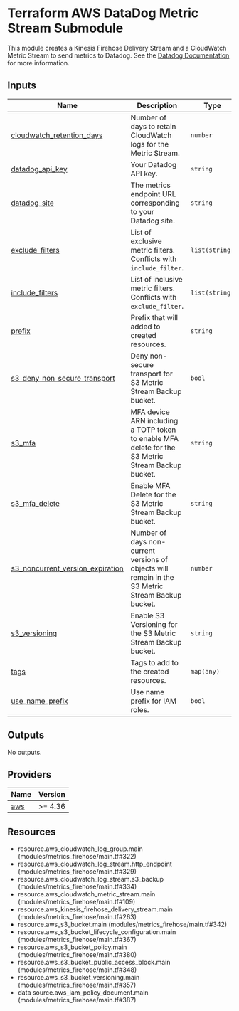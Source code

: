 <!-- BEGIN_TF_DOCS -->
# Terraform AWS DataDog Metric Stream Submodule

This module creates a Kinesis Firehose Delivery Stream and a CloudWatch Metric Stream to send metrics to Datadog.
See the [Datadog Documentation](https://docs.datadoghq.com/integrations/guide/aws-cloudwatch-metric-streams-with-kinesis-data-firehose)
for more information.

## Inputs

| Name | Description | Type | Default | Required |
|------|-------------|------|---------|:--------:|
| <a name="input_cloudwatch_retention_days"></a> [cloudwatch\_retention\_days](#input\_cloudwatch\_retention\_days) | Number of days to retain CloudWatch logs for the Metric Stream. | `number` | `14` | no |
| <a name="input_datadog_api_key"></a> [datadog\_api\_key](#input\_datadog\_api\_key) | Your Datadog API key. | `string` | n/a | yes |
| <a name="input_datadog_site"></a> [datadog\_site](#input\_datadog\_site) | The metrics endpoint URL corresponding to your Datadog site. | `string` | `"datadoghq.eu"` | no |
| <a name="input_exclude_filters"></a> [exclude\_filters](#input\_exclude\_filters) | List of exclusive metric filters. Conflicts with `include_filter`. | `list(string)` | `[]` | no |
| <a name="input_include_filters"></a> [include\_filters](#input\_include\_filters) | List of inclusive metric filters. Conflicts with `exclude_filter`. | `list(string)` | `[]` | no |
| <a name="input_prefix"></a> [prefix](#input\_prefix) | Prefix that will added to created resources. | `string` | n/a | yes |
| <a name="input_s3_deny_non_secure_transport"></a> [s3\_deny\_non\_secure\_transport](#input\_s3\_deny\_non\_secure\_transport) | Deny non-secure transport for S3 Metric Stream Backup bucket. | `bool` | `true` | no |
| <a name="input_s3_mfa"></a> [s3\_mfa](#input\_s3\_mfa) | MFA device ARN including a TOTP token to enable MFA delete for the S3 Metric Stream Backup bucket. | `string` | `null` | no |
| <a name="input_s3_mfa_delete"></a> [s3\_mfa\_delete](#input\_s3\_mfa\_delete) | Enable MFA Delete for the S3 Metric Stream Backup bucket. | `string` | `"Disabled"` | no |
| <a name="input_s3_noncurrent_version_expiration"></a> [s3\_noncurrent\_version\_expiration](#input\_s3\_noncurrent\_version\_expiration) | Number of days non-current versions of objects will remain in the S3 Metric Stream Backup bucket. | `number` | `30` | no |
| <a name="input_s3_versioning"></a> [s3\_versioning](#input\_s3\_versioning) | Enable S3 Versioning for the S3 Metric Stream Backup bucket. | `string` | `"Enabled"` | no |
| <a name="input_tags"></a> [tags](#input\_tags) | Tags to add to the created resources. | `map(any)` | `{}` | no |
| <a name="input_use_name_prefix"></a> [use\_name\_prefix](#input\_use\_name\_prefix) | Use name prefix for IAM roles. | `bool` | `true` | no |

## Outputs

No outputs.

## Providers

| Name | Version |
|------|---------|
| <a name="provider_aws"></a> [aws](#provider\_aws) | >= 4.36 |

## Resources

- resource.aws_cloudwatch_log_group.main (modules/metrics_firehose/main.tf#322)
- resource.aws_cloudwatch_log_stream.http_endpoint (modules/metrics_firehose/main.tf#329)
- resource.aws_cloudwatch_log_stream.s3_backup (modules/metrics_firehose/main.tf#334)
- resource.aws_cloudwatch_metric_stream.main (modules/metrics_firehose/main.tf#109)
- resource.aws_kinesis_firehose_delivery_stream.main (modules/metrics_firehose/main.tf#263)
- resource.aws_s3_bucket.main (modules/metrics_firehose/main.tf#342)
- resource.aws_s3_bucket_lifecycle_configuration.main (modules/metrics_firehose/main.tf#367)
- resource.aws_s3_bucket_policy.main (modules/metrics_firehose/main.tf#380)
- resource.aws_s3_bucket_public_access_block.main (modules/metrics_firehose/main.tf#348)
- resource.aws_s3_bucket_versioning.main (modules/metrics_firehose/main.tf#357)
- data source.aws_iam_policy_document.main (modules/metrics_firehose/main.tf#387)
<!-- END_TF_DOCS -->
